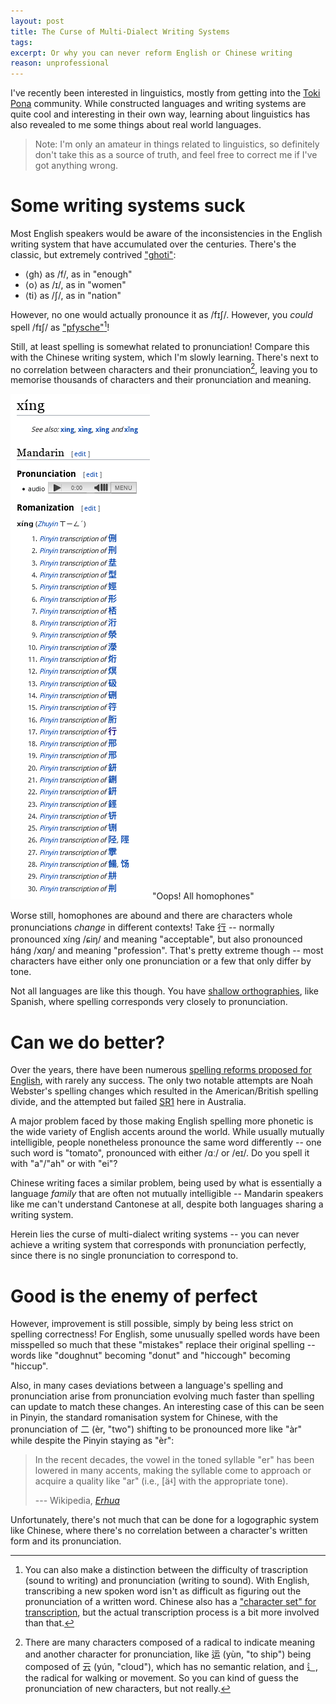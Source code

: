 ```yaml
---
layout: post
title: The Curse of Multi-Dialect Writing Systems
tags:
excerpt: Or why you can never reform English or Chinese writing
reason: unprofessional
---
```


I've recently been interested in linguistics, mostly from getting into the [Toki Pona](https://en.wikipedia.org/wiki/Toki_Pona) community. While constructed languages and writing systems are quite cool and interesting in their own way, learning about linguistics has also revealed to me some things about real world languages.

<!--more-->

> Note: I'm only an amateur in things related to linguistics, so definitely don't take this as a source of truth, and feel free to correct me if I've got anything wrong.

# Some writing systems suck

Most English speakers would be aware of the inconsistencies in the English writing system that have accumulated over the centuries. There's the classic, but extremely contrived ["ghoti"](https://en.wikipedia.org/wiki/Ghoti):

- ⟨gh⟩ as /f/, as in "enough"
- ⟨o⟩ as /ɪ/, as in "women"
- ⟨ti⟩ as /ʃ/, as in "nation"

However, no one would actually pronounce it as /fɪʃ/. However, you *could* spell /fɪʃ/ as ["pfysche"](https://youtu.be/TEsqY4MH40s?t=25)[^1]!

[^1]: You can also make a distinction between the difficulty of trascription (sound to writing) and pronunciation (writing to sound). With English, transcribing a new spoken word isn't as difficult as figuring out the pronunciation of a written word. Chinese also has a ["character set" for transcription](https://en.wikipedia.org/wiki/Transcription_into_Chinese_characters), but the actual transcription process is a bit more involved than that.

Still, at least spelling is somewhat related to pronunciation! Compare this with the Chinese writing system, which I'm slowly learning. There's next to no correlation between characters and their pronunciation[^2], leaving you to memorise thousands of characters and their pronunciation and meaning.

[^2]: There are many characters composed of a radical to indicate meaning and another character for pronunciation, like 运 (yùn, "to ship") being composed of 云 (yún, "cloud"), which has no semantic relation, and 辶, the radical for walking or movement. So you can kind of guess the pronunciation of new characters, but not really.

!["Wiktionary entry for xíng. A large number of entries are shown, each stating that xíng is the Pinyin transcription of a different character"](/assets/xing2-homophones.png)
"Oops! All homophones"

Worse still, homophones are abound and there are characters whole pronunciations *change* in different contexts! Take [行](https://en.wiktionary.org/wiki/%E8%A1%8C#Chinese) -- normally pronounced xíng /ɕiŋ/ and meaning "acceptable", but also pronounced háng /xɑŋ/ and meaning "profession". That's pretty extreme though -- most characters have either only one pronunciation or a few that only differ by tone.

Not all languages are like this though. You have [shallow orthographies](https://en.wikipedia.org/wiki/Orthographic_depth), like Spanish, where spelling corresponds very closely to pronunciation.

# Can we do better?

Over the years, there have been numerous [spelling reforms proposed for English](https://en.wikipedia.org/wiki/English-language_spelling_reform), with rarely any success. The only two notable attempts are Noah Webster's spelling changes which resulted in the American/British spelling divide, and the attempted but failed [SR1](https://en.wikipedia.org/wiki/SR1) here in Australia.

A major problem faced by those making English spelling more phonetic is the wide variety of English accents around the world. While usually mutually intelligible, people nonetheless pronounce the same word differently -- one such word is "tomato", pronounced with either /ɑː/ or /eɪ/. Do you spell it with "a"/"ah" or with "ei"?

Chinese writing faces a similar problem, being used by what is essentially a language *family* that are often not mutually intelligible -- Mandarin speakers like me can't understand Cantonese at all, despite both languages sharing a writing system.

Herein lies the curse of multi-dialect writing systems -- you can never achieve a writing system that corresponds with pronunciation perfectly, since there is no single pronunciation to correspond to.

# Good is the enemy of perfect

However, improvement is still possible, simply by being less strict on spelling correctness! For English, some unusually spelled words have been misspelled so much that these "mistakes" replace their original spelling -- words like "doughnut" becoming "donut" and "hiccough" becoming "hiccup".

Also, in many cases deviations between a language's spelling and pronunciation arise from pronunciation evolving much faster than spelling can update to match these changes. An interesting case of this can be seen in Pinyin, the standard romanisation system for Chinese, with the pronunciation of 二 (èr, "two") shifting to be pronounced more like "àr" while despite the Pinyin staying as "èr":

> In the recent decades, the vowel in the toned syllable "er" has been lowered in many accents, making the syllable come to approach or acquire a quality like "ar" (i.e., [äʵ] with the appropriate tone).
>
> --- Wikipedia, [*Erhua*](https://en.wikipedia.org/wiki/Erhua)

Unfortunately, there's not much that can be done for a logographic system like Chinese, where there's no correlation between a character's written form and its pronunciation.
